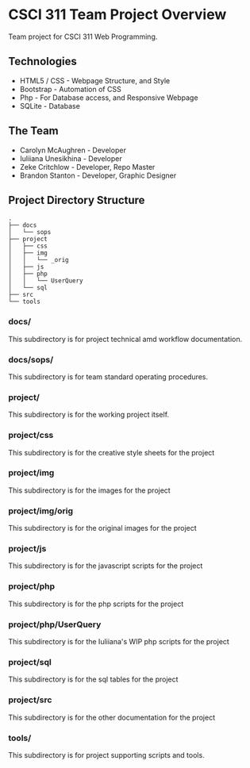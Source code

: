 # CSCI 311 Team Project Overview
Team project for CSCI 311 Web Programming.


## Technologies
* HTML5 / CSS 		- Webpage Structure, and Style
* Bootstrap		- Automation of CSS
* Php			- For Database access, and Responsive Webpage
* SQLite 		- Database

## The Team
* Carolyn McAughren - Developer 
* Iuliiana Unesikhina - Developer
* Zeke Critchlow - Developer, Repo Master
* Brandon Stanton - Developer, Graphic Designer

## Project Directory Structure
```
.
├── docs
│   └── sops
├── project
│   ├── css
│   ├── img
│   │   └── _orig
│   ├── js
│   ├── php
│   │   └── UserQuery
│   └── sql
├── src
└── tools
```
### docs/
This subdirectory is for project technical amd workflow documentation.

### docs/sops/
This subdirectory is for team standard operating procedures.

### project/
This subdirectory is for the working project itself.

### project/css
This subdirectory is for the creative style sheets for the project

### project/img
This subdirectory is for the images for the project

### project/img/orig
This subdirectory is for the original images for the project

### project/js
This subdirectory is for the javascript scripts for the project

### project/php
This subdirectory is for the php scripts for the project

### project/php/UserQuery
This subdirectory is for the Iuliiana's WIP php scripts for the project

### project/sql
This subdirectory is for the sql tables for the project

### project/src
This subdirectory is for the other documentation for the project

### tools/
This subdirectory is for project supporting scripts and tools.

